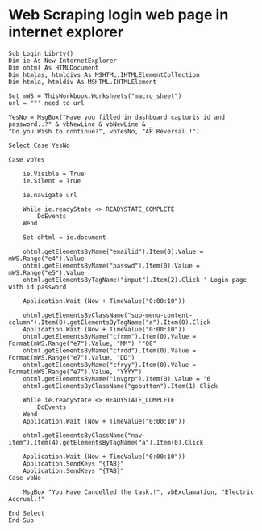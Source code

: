 # Web Scraping login web page in internet explorer
    Sub Login_Librty()
    Dim ie As New InternetExplorer
    Dim ohtml As HTMLDocument
    Dim htmlas, htmldivs As MSHTML.IHTMLElementCollection
    Dim htmla, htmldiv As MSHTML.IHTMLElement
    
    Set mWS = ThisWorkbook.Worksheets("macro_sheet")
    url = ""' need to url
    
    YesNo = MsgBox("Have you filled in dashboard capturis id and password..?" & vbNewLine & vbNewLine & _
    "Do you Wish to continue?", vbYesNo, "AP Reversal.!")
    
    Select Case YesNo
        
    Case vbYes
        
        ie.Visible = True
        ie.Silent = True
        
        ie.navigate url
        
        While ie.readyState <> READYSTATE_COMPLETE
            DoEvents
        Wend
        
        Set ohtml = ie.document
        
        ohtml.getElementsByName("emailid").Item(0).Value = mWS.Range("e4").Value
        ohtml.getElementsByName("passwd").Item(0).Value = mWS.Range("e5").Value
        ohtml.getElementsByTagName("input").Item(2).Click ' Login page with id password
        
        Application.Wait (Now + TimeValue("0:00:10"))
        
        ohtml.getElementsByClassName("sub-menu-content-column").Item(8).getElementsByTagName("a").Item(0).Click
        Application.Wait (Now + TimeValue("0:00:10"))
        ohtml.getElementsByName("cfrmm").Item(0).Value = Format(mWS.Range("e7").Value, "MM") '"08"
        ohtml.getElementsByName("cfrdd").Item(0).Value = Format(mWS.Range("e7").Value, "DD")
        ohtml.getElementsByName("cfryy").Item(0).Value = Format(mWS.Range("e7").Value, "YYYY")
        ohtml.getElementsByName("invgrp").Item(0).Value = "6
        ohtml.getElementsByClassName("gobutton").Item(1).Click

        While ie.readyState <> READYSTATE_COMPLETE
            DoEvents
        Wend
        Application.Wait (Now + TimeValue("0:00:10"))
        
        ohtml.getElementsByClassName("nav-item").Item(4).getElementsByTagName("a").Item(0).Click
        
        Application.Wait (Now + TimeValue("0:00:10"))
        Application.SendKeys "{TAB}"
        Application.SendKeys "{TAB}"
    Case vbNo
        
        MsgBox "You Have Cancelled the task.!", vbExclamation, "Electric Accrual.!"
        
    End Select
    End Sub
